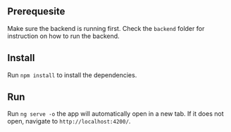 ## Prerequesite
Make sure the backend is running first. Check the `backend` folder for instruction on how to run the backend.

## Install
Run `npm install` to install the dependencies.

## Run
Run `ng serve -o` the app will automatically open in a new tab. If it does not open, navigate to `http://localhost:4200/`.

